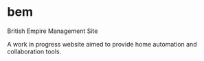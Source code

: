 # bem
British Empire Management Site

A work in progress website aimed to provide home automation and collaboration tools.
